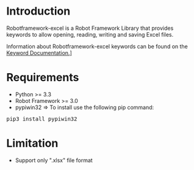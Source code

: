 <h1>Introduction</h1>
  Robotframework-excel is a Robot Framework Library that provides keywords to allow opening, reading, writing and saving Excel files.<br>

  Information about Robotframework-excel keywords can be found on the <a href="https://lucifer053.github.io/RobotFramework-Excel/Doc/KeywordDocumentation.html" >Keyword Documentation.]</a>
  
 <h1>Requirements</h1>
 <ul>
  <li>Python >= 3.3</li>
  <li>Robot Framework >= 3.0</li>
  <li>pypiwin32 => To install use the following pip command: </li>
 </ul>
   <div class="highlight highlight-source-shell">
    <pre>pip3 install pypiwin32</pre>
   </div>
   
  <h1>Limitation</h1>
  <ul>
  <li>Support only ".xlsx" file format</li>
  </ul>
